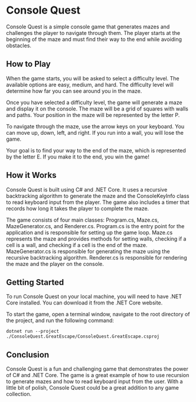 # Console Quest
Console Quest is a simple console game that generates mazes and challenges the player to navigate through them. The player starts at the beginning of the maze and must find their way to the end while avoiding obstacles.

## How to Play
When the game starts, you will be asked to select a difficulty level. The available options are easy, medium, and hard. The difficulty level will determine how far you can see around you in the maze.

Once you have selected a difficulty level, the game will generate a maze and display it on the console. The maze will be a grid of squares with walls and paths. Your position in the maze will be represented by the letter P.

To navigate through the maze, use the arrow keys on your keyboard. You can move up, down, left, and right. If you run into a wall, you will lose the game.

Your goal is to find your way to the end of the maze, which is represented by the letter E. If you make it to the end, you win the game!

## How it Works
Console Quest is built using C# and .NET Core. It uses a recursive backtracking algorithm to generate the maze and the ConsoleKeyInfo class to read keyboard input from the player. The game also includes a timer that records how long it takes the player to complete the maze.

The game consists of four main classes: Program.cs, Maze.cs, MazeGenerator.cs, and Renderer.cs. Program.cs is the entry point for the application and is responsible for setting up the game loop. Maze.cs represents the maze and provides methods for setting walls, checking if a cell is a wall, and checking if a cell is the end of the maze. MazeGenerator.cs is responsible for generating the maze using the recursive backtracking algorithm. Renderer.cs is responsible for rendering the maze and the player on the console.

## Getting Started
To run Console Quest on your local machine, you will need to have .NET Core installed. You can download it from the .NET Core website.

To start the game, open a terminal window, navigate to the root directory of the project, and run the following command:

```
dotnet run --project ./ConsoleQuest.GreatEscape/ConsoleQuest.GreatEscape.csproj
```

## Conclusion
Console Quest is a fun and challenging game that demonstrates the power of C# and .NET Core. The game is a great example of how to use recursion to generate mazes and how to read keyboard input from the user. With a little bit of polish, Console Quest could be a great addition to any game collection.